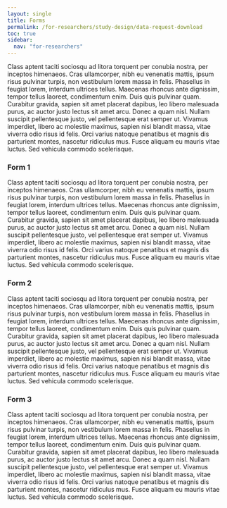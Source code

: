 ```yaml
---
layout: single
title: Forms
permalink: /for-researchers/study-design/data-request-download
toc: true
sidebar:
  nav: "for-researchers"
---
```


 Class aptent taciti sociosqu ad litora torquent per conubia nostra, per inceptos himenaeos. Cras ullamcorper, nibh eu venenatis mattis, ipsum risus pulvinar turpis, non vestibulum lorem massa in felis. Phasellus in feugiat lorem, interdum ultrices tellus. Maecenas rhoncus ante dignissim, tempor tellus laoreet, condimentum enim. Duis quis pulvinar quam. Curabitur gravida, sapien sit amet placerat dapibus, leo libero malesuada purus, ac auctor justo lectus sit amet arcu. Donec a quam nisl. Nullam suscipit pellentesque justo, vel pellentesque erat semper ut. Vivamus imperdiet, libero ac molestie maximus, sapien nisi blandit massa, vitae viverra odio risus id felis. Orci varius natoque penatibus et magnis dis parturient montes, nascetur ridiculus mus. Fusce aliquam eu mauris vitae luctus. Sed vehicula commodo scelerisque.

### Form 1
 
 Class aptent taciti sociosqu ad litora torquent per conubia nostra, per inceptos himenaeos. Cras ullamcorper, nibh eu venenatis mattis, ipsum risus pulvinar turpis, non vestibulum lorem massa in felis. Phasellus in feugiat lorem, interdum ultrices tellus. Maecenas rhoncus ante dignissim, tempor tellus laoreet, condimentum enim. Duis quis pulvinar quam. Curabitur gravida, sapien sit amet placerat dapibus, leo libero malesuada purus, ac auctor justo lectus sit amet arcu. Donec a quam nisl. Nullam suscipit pellentesque justo, vel pellentesque erat semper ut. Vivamus imperdiet, libero ac molestie maximus, sapien nisi blandit massa, vitae viverra odio risus id felis. Orci varius natoque penatibus et magnis dis parturient montes, nascetur ridiculus mus. Fusce aliquam eu mauris vitae luctus. Sed vehicula commodo scelerisque.


### Form 2
 
 Class aptent taciti sociosqu ad litora torquent per conubia nostra, per inceptos himenaeos. Cras ullamcorper, nibh eu venenatis mattis, ipsum risus pulvinar turpis, non vestibulum lorem massa in felis. Phasellus in feugiat lorem, interdum ultrices tellus. Maecenas rhoncus ante dignissim, tempor tellus laoreet, condimentum enim. Duis quis pulvinar quam. Curabitur gravida, sapien sit amet placerat dapibus, leo libero malesuada purus, ac auctor justo lectus sit amet arcu. Donec a quam nisl. Nullam suscipit pellentesque justo, vel pellentesque erat semper ut. Vivamus imperdiet, libero ac molestie maximus, sapien nisi blandit massa, vitae viverra odio risus id felis. Orci varius natoque penatibus et magnis dis parturient montes, nascetur ridiculus mus. Fusce aliquam eu mauris vitae luctus. Sed vehicula commodo scelerisque.

### Form 3
 
 Class aptent taciti sociosqu ad litora torquent per conubia nostra, per inceptos himenaeos. Cras ullamcorper, nibh eu venenatis mattis, ipsum risus pulvinar turpis, non vestibulum lorem massa in felis. Phasellus in feugiat lorem, interdum ultrices tellus. Maecenas rhoncus ante dignissim, tempor tellus laoreet, condimentum enim. Duis quis pulvinar quam. Curabitur gravida, sapien sit amet placerat dapibus, leo libero malesuada purus, ac auctor justo lectus sit amet arcu. Donec a quam nisl. Nullam suscipit pellentesque justo, vel pellentesque erat semper ut. Vivamus imperdiet, libero ac molestie maximus, sapien nisi blandit massa, vitae viverra odio risus id felis. Orci varius natoque penatibus et magnis dis parturient montes, nascetur ridiculus mus. Fusce aliquam eu mauris vitae luctus. Sed vehicula commodo scelerisque.
